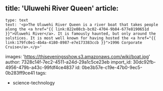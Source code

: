 title: 'Uluwehi River Queen'
article:
  -
    type: text
    text: '<p>The Uluwehi River Queen is a river boat that takes people along the <a href="{{ link:822e08cb-bc02-4704-9b84-677e8190651d }}">Uluwehi River</a>. It is famously haunted, but only around the solstices. It is most well known for having hosted the <a href="{{ link:179fc0e1-4b4a-4180-8987-e7e173383ccb }}">1996 Corporate Cruise</a>.</p>'
images: 'https://thiseveningsshow.s3.amazonaws.com/wiki/boat.jpg'
author: 7328c14f-7ec2-4511-a24d-29a1c5ce23eb
import_id: 30dc92fb-4956-479b-a43c-99fdf4ce4837
id: 0be3b57e-c19e-47b0-9ec5-0b283ff9ce41
tags:
  - science-technology
